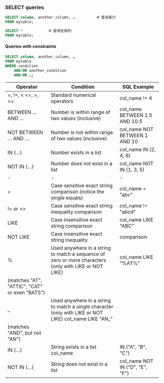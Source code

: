 ### SELECT queries 
``` sql
SELECT column, another_column, …          # 查询某行
FROM mytable;

SELECT *            # 查询全部列
FROM mytable;
```

#### Queries with constraints
```sql
SELECT column, another_column, …
FROM mytable
WHERE condition
    AND/OR another_condition
    AND/OR …;
```

| Operator          |	Condition                                           |	SQL Example                  |
|-------------------|-------------------------------------------------------|--------------------------------|
|=, !=, < <=, >, >=	|Standard numerical operators                           |	col_name != 4                |
|BETWEEN … AND …    |	Number is within range of two values (inclusive)    |	col_name BETWEEN 1.5 AND 10.5|
|NOT BETWEEN … AND …|	Number is not within range of two values (inclusive)| 	col_name NOT BETWEEN 1 AND 10|
|IN (…)	            |Number exists in a list                                |	col_name IN (2, 4, 6)        |
|NOT IN (…)	        |Number does not exist in a list	                    |col_name NOT IN (1, 3, 5)       |
|-|-|-|
|=|	Case sensitive exact string comparison (notice the single equals)|	col_name = "abc"|
|!= or <>	|Case sensitive exact string inequality comparison|	col_name != "abcd"|
|LIKE|	Case insensitive exact string comparison	|col_name LIKE "ABC"|
|NOT LIKE|	Case insensitive exact string inequality |comparison|	col_name NOT LIKE "ABCD"|
|%	|Used anywhere in a string to match a sequence of zero or more characters (only with LIKE or NOT LIKE)|	col_name LIKE "%AT%"
(matches "AT", "ATTIC", "CAT" or even "BATS")|
|_	|Used anywhere in a string to match a single character (only with LIKE or NOT LIKE)	col_name LIKE "AN_"|
(matches "AND", but not "AN")|
|IN (…)|	String exists in a list	col_name| IN ("A", "B", "C")|
|NOT IN (…)	|String does not exist in a list	|col_name NOT IN ("D", "E", "F")|

